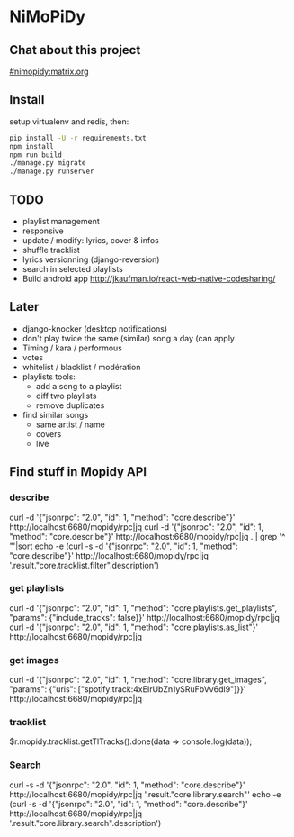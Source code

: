 # NiMoPiDy

## Chat about this project

[#nimopidy:matrix.org](https://riot.im/app/#/room/#nimopidy:matrix.org)

## Install

setup virtualenv and redis, then:

```bash
pip install -U -r requirements.txt
npm install
npm run build
./manage.py migrate
./manage.py runserver
```

## TODO

- playlist management
- responsive
- update / modify: lyrics, cover & infos
- shuffle tracklist
- lyrics versionning (django-reversion)
- search in selected playlists
- Build android app http://jkaufman.io/react-web-native-codesharing/

## Later

- django-knocker (desktop notifications)
- don't play twice the same (similar) song a day (can apply
- Timing / kara / performous
- votes
- whitelist / blacklist / modération
- playlists tools:
    - add a song to a playlist
    - diff two playlists
    - remove duplicates
- find similar songs
    - same artist / name
    - covers
    - live


## Find stuff in Mopidy API

### describe

curl -d '{"jsonrpc": "2.0", "id": 1, "method": "core.describe"}' http://localhost:6680/mopidy/rpc|jq
curl -d '{"jsonrpc": "2.0", "id": 1, "method": "core.describe"}' http://localhost:6680/mopidy/rpc|jq . | grep '^    "'|sort
echo -e (curl -s -d '{"jsonrpc": "2.0", "id": 1, "method": "core.describe"}' http://localhost:6680/mopidy/rpc|jq '.result."core.tracklist.filter".description')

### get playlists

curl -d '{"jsonrpc": "2.0", "id": 1, "method": "core.playlists.get_playlists", "params": {"include_tracks": false}}' http://localhost:6680/mopidy/rpc|jq
curl -d '{"jsonrpc": "2.0", "id": 1, "method": "core.playlists.as_list"}' http://localhost:6680/mopidy/rpc|jq

### get images

curl -d '{"jsonrpc": "2.0", "id": 1, "method": "core.library.get_images", "params": {"uris": ["spotify:track:4xEIrUbZn1ySRuFbVv6dl9"]}}' http://localhost:6680/mopidy/rpc|jq

### tracklist

$r.mopidy.tracklist.getTlTracks().done(data => console.log(data));

### Search

curl -s -d '{"jsonrpc": "2.0", "id": 1, "method": "core.describe"}' http://localhost:6680/mopidy/rpc|jq '.result."core.library.search"'
echo -e (curl -s -d '{"jsonrpc": "2.0", "id": 1, "method": "core.describe"}' http://localhost:6680/mopidy/rpc|jq '.result."core.library.search".description')
